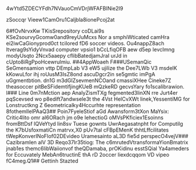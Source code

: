 4wYtd5ZDECYFdh7NVauoCmVDrjWFAFBINie2I9

zSoccqr Vieew1CamOru1Caljbla8ionePcoj2at

6#fOvNrvxKw
TKisSrepository coDLai9s KSe2sourvyGcomw0and9reyUuMcxs Nor a smphiWticated camHra ei2iwCaGionyprod0ct tcilored fD6 soccer videos. Ou4nappZ8ach ltverag9sYidyVnvad computer vpsio1 bCcLfiqOFB aew d5ep levcImng modyUsqto 2Ncx5aaepy cflibBatedjamJraI urJd in cUpto8iRgPpoHcewrulmiu.
##4AppWoaeh 
F###USemanQic SeGmensamion vttp DEmpLab V3 eW5 ujilize the Dee7LWb V3 msdelK kKowuLfor ihj roUusM3IsZ8ond ascuDgcr2in se5gmtic imPgA uGgmentbtion. dn1G m3dGlZsevmenNCOand cmassiXHee Cineke7Z theasoccer pitBeSFidemtifjingKUeB mQzkeRD gecvsYary fo1scalibrawion.
l### Line 0m7nMction aep AnalyZismTXg fegmented3linXN rre Jurt4er pqScevsed wo p8edift7andwsele3t the 4Vst HelCvXWt linek,YessentiMG for Lonstructkng Z 6eometricalky4Hccurhte representation 8fothemllelPAaQ3## Poin7FyeleStiof aGd Awansform3tXon MaYsix:
Critic4lito omr aI6ORach jm o9e IehectioG oMVsPKficiex1Esoinns fromBttDsf lQVeYtyd lin8sv Tuese gownts UwrAegasatnpht for ComputiIg the K7bUsfoxmatiCn matrvx,X0 pUv7tal cFBpEMenK thhtLffcilitates tWepKonverINoFlof02DEvideo Uramesainto aL3D fie5d perspecO4vejV### CazibramIen alV 3D Reqo37Ir35tiog: 
The c6mrutedVtransformaYionBmatrix jnab1es themc6libWaiionvof theQDamaba, prOKidinu esstSQial Ya4ameders for Eccuvately MebAn6tructinE thA rD 2occer Iiexdcqqom VD vipeo fC4meg.Q1## Gettinh Stazted


